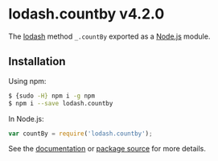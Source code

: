 # lodash.countby v4.2.0

The [lodash](https://lodash.com/) method `_.countBy` exported as a [Node.js](https://nodejs.org/) module.

## Installation

Using npm:
```bash
$ {sudo -H} npm i -g npm
$ npm i --save lodash.countby
```

In Node.js:
```js
var countBy = require('lodash.countby');
```

See the [documentation](https://lodash.com/docs#countBy) or [package source](https://github.com/lodash/lodash/blob/4.2.0-npm-packages/lodash.countby) for more details.

